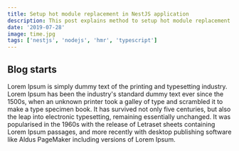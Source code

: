 ```yaml
---
title: Setup hot module replacement in NestJS application
description: This post explains method to setup hot module replacement (HMR) in NestJS application and also some troubleshooting methods.
date: '2019-07-28'
image: time.jpg
tags: ['nestjs', 'nodejs', 'hmr', 'typescript']
---
```


## Blog starts
Lorem Ipsum is simply dummy text of the printing and typesetting industry. Lorem Ipsum has been the industry's standard dummy text ever since the 1500s, when an unknown printer took a galley of type and scrambled it to make a type specimen book. It has survived not only five centuries, but also the leap into electronic typesetting, remaining essentially unchanged. It was popularised in the 1960s with the release of Letraset sheets containing Lorem Ipsum passages, and more recently with desktop publishing software like Aldus PageMaker including versions of Lorem Ipsum.